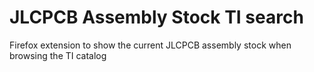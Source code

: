 # JLCPCB Assembly Stock TI search
 Firefox extension to show the current JLCPCB assembly stock when browsing the TI catalog
